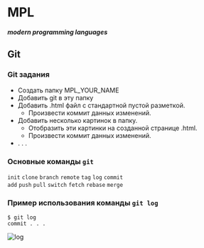 # MPL
**_modern programming languages_**

## Git 

### Git задания
* Создать папку MPL_YOUR_NAME
* Добавить git в эту папку
* Добавить .html файл с стандартной пустой разметкой.
  * Произвести коммит данных изменений.
* Добавить несколько картинок в папку.
  * Отобразить эти картинки на созданной странице .html.
  * Произвести коммит данных изменений.
* . . .

### Основные команды `git` 

`init` `clone` `branch` `remote` `tag` `log` `commit` <br>
`add` `push` `pull` `switch` `fetch` `rebase` `merge` 

### Пример использования команды `git log`
```console
$ git log
commit . . .
```
![log](https://i.ibb.co/tHqRn65/image-2021-12-08-08-41-30.png "git log")
